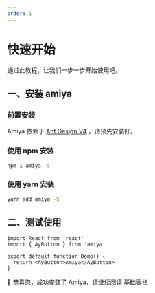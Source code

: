 ```yaml
---
order: 1
---
```


# 快速开始

通过此教程，让我们一步一步开始使用吧。

## 一、安装 amiya

### 前置安装

Amiya 依赖于 [Ant Design V4](https://ant-design.gitee.io/index-cn) ，请预先安装好。

### 使用 npm 安装

```bash
npm i amiya -S
```

### 使用 yarn 安装

```bash
yarn add amiya -S
```

## 二、测试使用

```tsx
import React from 'react'
import { AyButton } from 'amiya'

export default function Demo() {
  return <AyButton>Amiya</AyButton>
}
```

🎉 恭喜您，成功安装了 Amiya，请继续阅读 [基础表格](./基础使用/基础表格)

